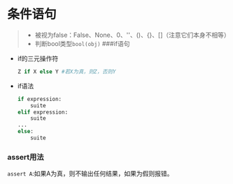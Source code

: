 条件语句
===

> - 被视为false：False、None、0、''、()、{}、[]（注意它们本身不相等）
> - 判断bool类型`bool(obj)`
###if语句
- if的三元操作符
    ```python
    Z if X else Y #若X为真，则Z，否则Y
    ```
- if语法
    ```python
    if expression:
        suite
    elif expression:
        suite
    ...
    else:
        suite
    ```

### assert用法
`assert A`:如果A为真，则不输出任何结果，如果为假则报错。
